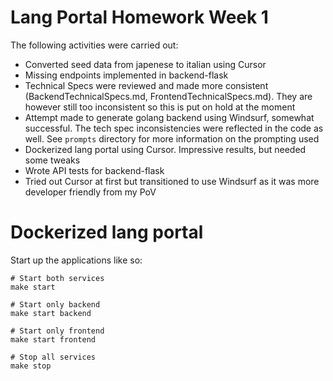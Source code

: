 # Lang Portal Homework Week 1

The following activities were carried out:
- Converted seed data from japenese to italian using Cursor
- Missing endpoints implemented in backend-flask
- Technical Specs were reviewed and made more consistent (BackendTechnicalSpecs.md, FrontendTechnicalSpecs.md). They are however still too inconsistent so this is put on hold at the moment
- Attempt made to generate golang backend using Windsurf, somewhat successful. The tech spec inconsistencies were reflected in the code as well. See `prompts` directory for more information on the prompting used
- Dockerized lang portal using Cursor. Impressive results, but needed some tweaks
- Wrote API tests for backend-flask
- Tried out Cursor at first but transitioned to use Windsurf as it was more developer friendly from my PoV

# Dockerized lang portal

Start up the applications like so:

```
# Start both services
make start

# Start only backend
make start backend

# Start only frontend
make start frontend

# Stop all services
make stop

```